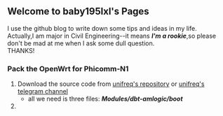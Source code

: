 ## Welcome to baby195lxl's Pages


I use the github blog to write down some tips and ideas in my life.  
Actually,I am major in Civil Engineering--it means ***I'm a rookie***,so please don't be mad at me when I ask some dull question.  
THANKS!  

### Pack the OpenWrt for Phicomm-N1  
1. Download the source code from [unifreq's repository](https://github.com/unifreq/openwrt_packit "unifreq's repository") or [unifreq's telegram channel](https://t.me/openwrt_flippy "unifreq's telegram channel")  
   *  all we need is three files: ***Modules/dbt-amlogic/boot***
2. 


